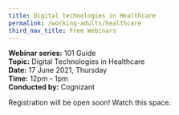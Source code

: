 ```yaml
---
title: Digital technologies in Healthcare
permalink: /working-adults/healthcare
third_nav_title: Free Webinars
---
```

**Webinar series:** 101 Guide </br>
**Topic:** Digital Technologies in Healthcare</br> 
**Date:** 17 June 2021, Thursday</br>
**Time:** 12pm - 1pm</br>
**Conducted by:** Cognizant

Registration will be open soon! Watch this space.